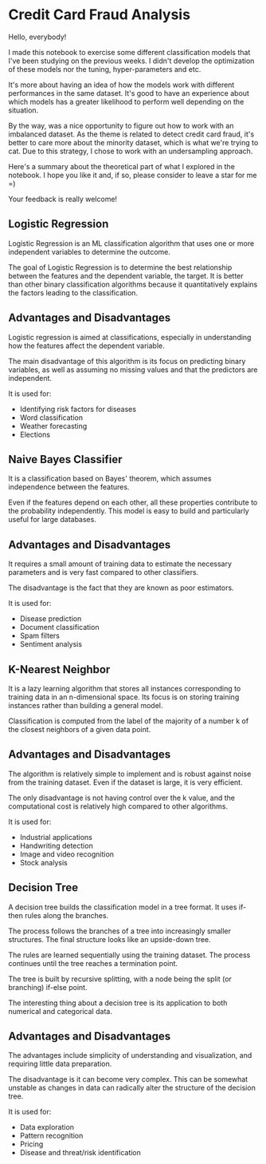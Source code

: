 # Credit Card Fraud Analysis

Hello, everybody!

I made this notebook to exercise some different classification models that I've been studying on the previous weeks. I didn't develop the optimization of these models nor the tuning, hyper-parameters and etc.

It's more about having an idea of how the models work with different performances in the same dataset. It's good to have an experience about which models has a greater likelihood to perform well depending on the situation.

By the way, was a nice opportunity to figure out how to work with an imbalanced dataset. As the theme is related to detect credit card fraud, it's better to care more about the minority dataset, which is what we're trying to cat. Due to this strategy, I chose to work with an undersampling approach.

Here's a summary about the theoretical part of what I explored in the notebook. I hope you like it and, if so, please consider to leave a star for me =)

Your feedback is really welcome!

## Logistic Regression

Logistic Regression is an ML classification algorithm that uses one or more independent variables to determine the outcome.

The goal of Logistic Regression is to determine the best relationship between the features and the dependent variable, the target. It is better than other binary classification algorithms because it quantitatively explains the factors leading to the classification.

## Advantages and Disadvantages

Logistic regression is aimed at classifications, especially in understanding how the features affect the dependent variable.

The main disadvantage of this algorithm is its focus on predicting binary variables, as well as assuming no missing values and that the predictors are independent.

It is used for:

- Identifying risk factors for diseases
- Word classification
- Weather forecasting
- Elections

## Naive Bayes Classifier

It is a classification based on Bayes' theorem, which assumes independence between the features.

Even if the features depend on each other, all these properties contribute to the probability independently. This model is easy to build and particularly useful for large databases.

## Advantages and Disadvantages

It requires a small amount of training data to estimate the necessary parameters and is very fast compared to other classifiers.

The disadvantage is the fact that they are known as poor estimators.

It is used for:

- Disease prediction
- Document classification
- Spam filters
- Sentiment analysis

## K-Nearest Neighbor

It is a lazy learning algorithm that stores all instances corresponding to training data in an n-dimensional space. Its focus is on storing training instances rather than building a general model.

Classification is computed from the label of the majority of a number k of the closest neighbors of a given data point.

## Advantages and Disadvantages

The algorithm is relatively simple to implement and is robust against noise from the training dataset. Even if the dataset is large, it is very efficient.

The only disadvantage is not having control over the k value, and the computational cost is relatively high compared to other algorithms.

It is used for:

- Industrial applications
- Handwriting detection
- Image and video recognition
- Stock analysis

## Decision Tree

A decision tree builds the classification model in a tree format. It uses if-then rules along the branches.

The process follows the branches of a tree into increasingly smaller structures. The final structure looks like an upside-down tree.

The rules are learned sequentially using the training dataset. The process continues until the tree reaches a termination point.

The tree is built by recursive splitting, with a node being the split (or branching) if-else point.

The interesting thing about a decision tree is its application to both numerical and categorical data.

## Advantages and Disadvantages

The advantages include simplicity of understanding and visualization, and requiring little data preparation.

The disadvantage is it can become very complex. This can be somewhat unstable as changes in data can radically alter the structure of the decision tree.

It is used for:

- Data exploration
- Pattern recognition
- Pricing
- Disease and threat/risk identification
